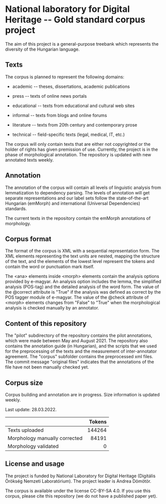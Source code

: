 # National laboratory for Digital Heritage -- Gold standard corpus project

The aim of this project is a general-purpose treebank which represents the diversity of the Hungarian language.

## Texts

The corpus is planned to represent the following domains:

* academic -- theses, dissertations, academic publications

* press -- texts of online news portals

* educational -- texts from educational and cultural web sites

* informal -- texts from blogs and online forums
   
* literature -- texts from 20th century and contemporary prose

* technical -- field-specific texts (legal, medical, IT, etc.)

The corpus will only contain texts that are either not copyrighted or the holder of rights has given premission of use. Currently, the project is in the phase of morphological annotation. The repository is updated with new annotated texts weekly.


## Annotation

The annotation of the corpus will contain all levels of linguistic analysis from lemmatization to dependency parsing. The levels of annotation will get separate representations and our label sets follow the state-of-the-art Hungarian (emMorph) and international (Universal Dependencies) standards.

The current texts in the repository contain the emMorph annotations of morphology.

  
## Corpus format

The format of the corpus is XML with a sequential representation form. The XML elements representing the text units are nested, mapping the structure of the text, and the elements of the lowest level represent the tokens and contain the word or punctuation mark itself.

The \<ana\> elements inside \<morph\> elements contain the analysis options provided by e-magyar. An analysis option includes the lemma, the simplified analysis (POS-tag) and the detailed analysis of the word form. The value of the @correct attribute is "True" if the analysis was defined as correct by the POS tagger module of e-magyar. The value of the @check attribute of \<morph\> elements changes from "False" to "True" when the morphological analysis is checked manually by an annotator.


## Content of this repository

The "pilot" subdirectory of the repository contains the pilot annotations, which were made between May and August 2021. The repository also contains the annotation guide (in Hungarian), and the scripts that we used for the preprocessing of the texts and the measurement of inter-annotator agreement. The "corpus" subfolder contains the preprocessed xml files. The commit message "original files" indicates that the annotations of the file have not been manually checked yet.

## Corpus size

Corpus building and annotation are in progress. Size information is updated weekly.

Last update: 28.03.2022.

|    | Tokens |
|:---|-------:|
| Texts uploaded | 144264 |
| Morphology manually corrected | 84191 |
| Morphology validated | 0 |

## License and usage

The project is funded by National Laboratory for Digital Heritage (Digitális Örökség Nemzeti Laboratórium). The project leader is Andrea Dömötör.

The corpus is available under the license CC-BY-SA 4.0. If you use this corpus, please cite this repository (we do not have a published paper yet).
